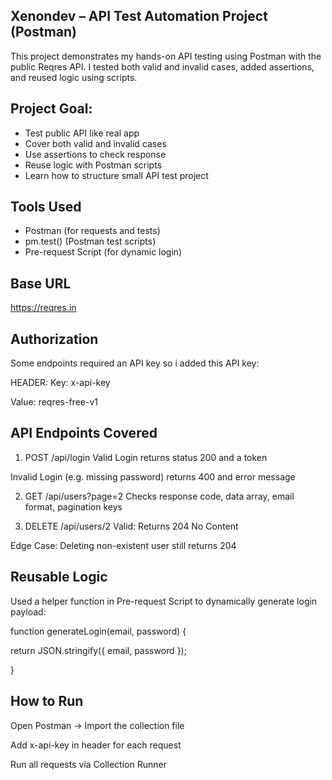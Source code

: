 ## Xenondev – API Test Automation Project (Postman)
This project demonstrates my hands-on API testing using Postman with the public Reqres API. I tested both valid and invalid cases, added assertions, and reused logic using scripts.

## Project Goal:
- Test public API like real app
- Cover both valid and invalid cases
- Use assertions to check response
- Reuse logic with Postman scripts
- Learn how to structure small API test project

## Tools Used
- Postman (for requests and tests)
- pm.test() (Postman test scripts)
- Pre-request Script (for dynamic login)

## Base URL
https://reqres.in

## Authorization
Some endpoints required an API key so i added this API key:

HEADER:
Key: x-api-key  

Value: reqres-free-v1

## API Endpoints Covered
1. POST /api/login
Valid Login returns status 200 and a token

Invalid Login (e.g. missing password) returns 400 and error message

2. GET /api/users?page=2
Checks response code, data array, email format, pagination keys

3. DELETE /api/users/2
Valid: Returns 204 No Content

Edge Case: Deleting non-existent user still returns 204

## Reusable Logic
Used a helper function in Pre-request Script to dynamically generate login payload:


function generateLogin(email, password) {  

  return JSON.stringify({ email, password });  
  
}

## How to Run
Open Postman → Import the collection file  

Add x-api-key in header for each request  

Run all requests via Collection Runner  


